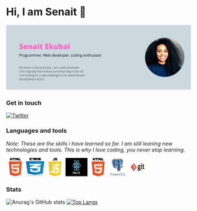 <h1>Hi, I am Senait 👋</h1>
<img src="banner.png">

<h3>Get in touch</h3>

[![Twitter](https://img.shields.io/badge/LinkedIn-0077B5?style=for-the-badge&logo=linkedin&logoColor=white)](https://www.linkedin.com/in/senait-ekubai/)

<h3>Languages and tools</h3>
<em><p>Note: These are the skills i have learned so far. I am still leaning new technologies and tools. This is why I love coding, you never stop learning.</p>
</em>

<span>
<img src="html.png" width="50" height="50">
<img src="css.jpeg" width="50" height="50">
<img src="js.png" width="50" height="50">
<img src="react.png" width="60" height="50">
<img src="html.png" width="50" height="50">
<img src="psql.png" width="50" height="50">
<img src="git.png" width="50" height="50">
</span>

<h3>Stats</h3>

![Anurag's GitHub stats](https://github-readme-stats.vercel.app/api?username=SenaitEkubai&show_icons=true&theme=dark)
[![Top Langs](https://github-readme-stats.vercel.app/api/top-langs/?username=SenaitEkubai&show_icons=true&theme=dark)](https://github.com/SenaitEkubai/github-readme-stats)
